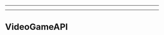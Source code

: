 ----------
----------------------------------------------------------------------------------------------------
# VideoGameAPI
